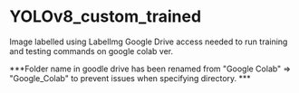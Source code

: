 # YOLOv8_custom_trained

Image labelled using LabelImg
Google Drive access needed to run training and testing commands on google colab ver. 

***Folder name in goodle drive has been renamed from "Google Colab" => "Google_Colab" to prevent issues when specifying directory. ***
